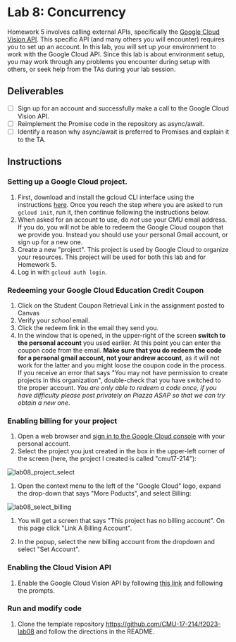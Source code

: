# Lab 8: Concurrency

Homework 5 involves calling external APIs, specifically the [Google Cloud Vision API](https://cloud.google.com/vision?hl=en). This specific API (and many others you will encounter) requires you to set up an account. In this lab, you will set up your environment to work with the Google Cloud API. Since this lab is about environment setup, you may work through any problems you encounter during setup with others, or seek help from the TAs during your lab session.

## Deliverables
- [ ] Sign up for an account and successfully make a call to the Google Cloud Vision API.
- [ ] Reimplement the Promise code in the repository as async/await.
- [ ] Identify a reason why async/await is preferred to Promises and explain it to the TA.

## Instructions
### Setting up a Google Cloud project.

1. First, download and install the gcloud CLI interface using the instructions [here](https://cloud.google.com/sdk/docs/install). Once you reach the step where you are asked to run `gcloud init`, run it, then continue following the instructions below. 
1. When asked for an account to use, do _not_ use your CMU email address. If you do, you will not be able to redeem the Google Cloud coupon that we provide you. Instead you should use your personal Gmail account, or sign up for a new one.
1. Create a new "project". This project is used by Google Cloud to organize your resources. This project will be used for both this lab and for Homework 5.
1. Log in with `gcloud auth login`.

### Redeeming your Google Cloud Education Credit Coupon
1. Click on the Student Coupon Retrieval Link in the assignment posted to Canvas
1. Verify your *school* email.
1. Click the redeem link in the email they send you.
1. In the window that is opened, in the upper-right of the screen **switch to the personal account** you used earlier. At this point you can enter the coupon code from the email. **Make sure that you do redeem the code for a personal gmail account, not your andrew account**, as it will not work for the latter and you might loose the coupon code in the process. If you receive an error that says "You may not have permission to create projects in this organization", double-check that you have switched to the proper account. *You are only able to redeem a code once, if you have difficulty please post privately on Piazza ASAP so that we can try obtain a new one*.

### Enabling billing for your project
1. Open a web browser and [sign in to the Google Cloud console](https://console.cloud.google.com) with your personal account.
1. Select the project you just created in the box in the upper-left corner of the screen (here, the project I created is called "cmu17-214"):

![lab08_project_select](images/lab08/lab08_project_select.png)

1. Open the context menu to the left of the "Google Cloud" logo, expand the drop-down that says "More Poducts", and select Billing:

![lab08_select_billing](images/lab08/lab08_select_billing.png)

1. You will get a screen that says "This project has no billing account". On this page click "Link A Billing Account".

1. In the popup, select the new billing account from the dropdown and select "Set Account".

### Enabling the Cloud Vision API

1. Enable the Google Cloud Vision API by following [this link](https://console.cloud.google.com/flows/enableapi?apiid=vision.googleapis.com) and following the prompts.

### Run and modify code

1. Clone the template repository <https://github.com/CMU-17-214/f2023-lab08> and follow the directions in the README.

